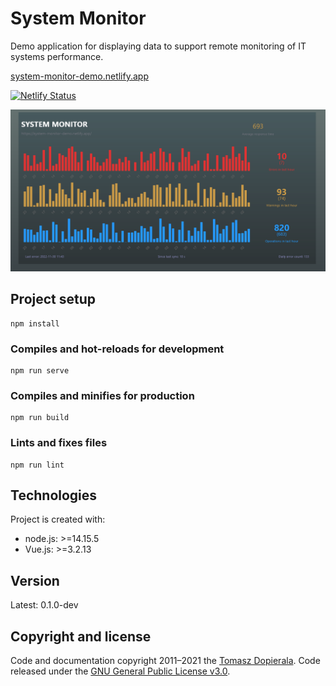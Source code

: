 # System Monitor

Demo application for displaying data to support remote monitoring of IT systems performance. 

[system-monitor-demo.netlify.app](https://system-monitor-demo.netlify.app/)

[![Netlify Status](https://api.netlify.com/api/v1/badges/57e6f901-91ea-4c58-a1e7-155123583547/deploy-status)](https://app.netlify.com/sites/system-monitor-demo/deploys)

![system-monitor-screenshot](system-monitor.png)

## Project setup
```
npm install
```

### Compiles and hot-reloads for development
```
npm run serve
```

### Compiles and minifies for production
```
npm run build
```

### Lints and fixes files
```
npm run lint
```

## Technologies
Project is created with:
* node.js: >=14.15.5 
* Vue.js: >=3.2.13

## Version
Latest: 0.1.0-dev


## Copyright and license
Code and documentation copyright 2011–2021 the [Tomasz Dopierala](https://github.com/tdopierala).
Code released under the [GNU General Public License v3.0](https://github.com/tdopierala/quizzer/blob/master/LICENSE).
